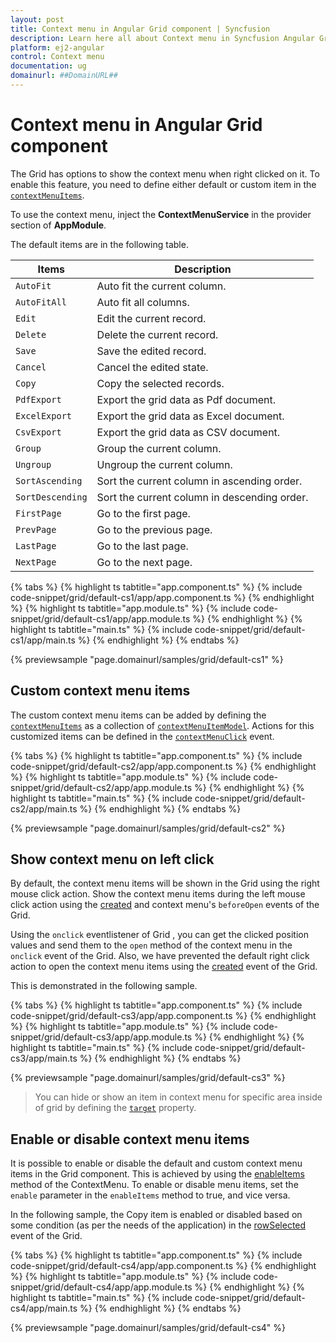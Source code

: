 ```yaml
---
layout: post
title: Context menu in Angular Grid component | Syncfusion
description: Learn here all about Context menu in Syncfusion Angular Grid component of Syncfusion Essential JS 2 and more.
platform: ej2-angular
control: Context menu 
documentation: ug
domainurl: ##DomainURL##
---
```


# Context menu in Angular Grid component

The Grid has options to show the context menu when right clicked on it. To enable this feature, you need to define either default or custom item in the [`contextMenuItems`](https://ej2.syncfusion.com/angular/documentation/api/grid/#contextmenuitems).

To use the context menu, inject the **ContextMenuService** in the provider section of **AppModule**.

The default items are in the following table.

Items| Description
----|----
`AutoFit`|  Auto fit the current column.
`AutoFitAll` | Auto fit all columns.
`Edit`|  Edit the current record.
`Delete` | Delete the current record.
`Save` | Save the edited record.
`Cancel` | Cancel the edited state.
`Copy` | Copy the selected records.
`PdfExport` | Export the grid data as Pdf document.
`ExcelExport` | Export the grid data as Excel document.
`CsvExport` | Export the grid data as CSV document.
`Group` | Group the current column.
`Ungroup` | Ungroup the current column.
`SortAscending` | Sort the current column in ascending order.
`SortDescending` | Sort the current column in descending order.
`FirstPage` | Go to the first page.
`PrevPage` | Go to the previous page.
`LastPage` | Go to the last page.
`NextPage` | Go to the next page.

{% tabs %}
{% highlight ts tabtitle="app.component.ts" %}
{% include code-snippet/grid/default-cs1/app/app.component.ts %}
{% endhighlight %}
{% highlight ts tabtitle="app.module.ts" %}
{% include code-snippet/grid/default-cs1/app/app.module.ts %}
{% endhighlight %}
{% highlight ts tabtitle="main.ts" %}
{% include code-snippet/grid/default-cs1/app/main.ts %}
{% endhighlight %}
{% endtabs %}
  
{% previewsample "page.domainurl/samples/grid/default-cs1" %}

## Custom context menu items

The custom context menu items can be added by defining the [`contextMenuItems`](https://ej2.syncfusion.com/angular/documentation/api/grid/#contextmenuitems) as a collection of [`contextMenuItemModel`](https://ej2.syncfusion.com/angular/documentation/api/grid/contextMenuItemModel). Actions for this customized items can be defined in the [`contextMenuClick`](https://ej2.syncfusion.com/angular/documentation/api/grid/#contextmenuclick) event.

{% tabs %}
{% highlight ts tabtitle="app.component.ts" %}
{% include code-snippet/grid/default-cs2/app/app.component.ts %}
{% endhighlight %}
{% highlight ts tabtitle="app.module.ts" %}
{% include code-snippet/grid/default-cs2/app/app.module.ts %}
{% endhighlight %}
{% highlight ts tabtitle="main.ts" %}
{% include code-snippet/grid/default-cs2/app/main.ts %}
{% endhighlight %}
{% endtabs %}
  
{% previewsample "page.domainurl/samples/grid/default-cs2" %}

## Show context menu on left click

By default, the context menu items will be shown in the Grid using the right mouse click action. Show the context menu items during the left mouse click action using the [created](https://ej2.syncfusion.com/angular/documentation/api/grid/#created) and context menu's `beforeOpen` events of the Grid.

Using the `onclick` eventlistener of Grid , you can get the clicked position values and send them to the `open` method of the context menu in the `onclick` event of the Grid. Also, we have prevented the default right click action to open the context menu items using the [created](https://ej2.syncfusion.com/angular/documentation/api/grid/#created) event of the Grid.

This is demonstrated in the following sample.

{% tabs %}
{% highlight ts tabtitle="app.component.ts" %}
{% include code-snippet/grid/default-cs3/app/app.component.ts %}
{% endhighlight %}
{% highlight ts tabtitle="app.module.ts" %}
{% include code-snippet/grid/default-cs3/app/app.module.ts %}
{% endhighlight %}
{% highlight ts tabtitle="main.ts" %}
{% include code-snippet/grid/default-cs3/app/main.ts %}
{% endhighlight %}
{% endtabs %}
  
{% previewsample "page.domainurl/samples/grid/default-cs3" %}

> You can hide or show an item in context menu for specific area inside of grid by defining the [`target`](https://ej2.syncfusion.com/angular/documentation/api/grid/contextMenuItemModel/#target) property.

## Enable or disable context menu items

It is possible to enable or disable the default and custom context menu items in the Grid component. This is achieved by using the [enableItems](https://ej2.syncfusion.com/angular/documentation/api/context-menu/#enableitems) method of the ContextMenu. To enable or disable menu items, set the `enable` parameter in the `enableItems` method to true, and vice versa.

In the following sample, the Copy item is enabled or disabled based on some condition (as per the needs of the application) in the [rowSelected](https://ej2.syncfusion.com/angular/documentation/api/grid#rowselected) event of the Grid.

{% tabs %}
{% highlight ts tabtitle="app.component.ts" %}
{% include code-snippet/grid/default-cs4/app/app.component.ts %}
{% endhighlight %}
{% highlight ts tabtitle="app.module.ts" %}
{% include code-snippet/grid/default-cs4/app/app.module.ts %}
{% endhighlight %}
{% highlight ts tabtitle="main.ts" %}
{% include code-snippet/grid/default-cs4/app/main.ts %}
{% endhighlight %}
{% endtabs %}
  
{% previewsample "page.domainurl/samples/grid/default-cs4" %}